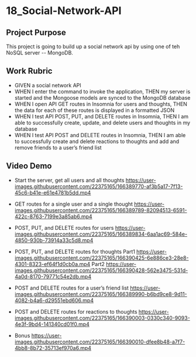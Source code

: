 # 18_Social-Network-API

## Project Purpose
This project is going to build up a social network api by using one of teh NoSQL server -- MongoDB.

## Work Rubric
* GIVEN a social network API
* WHEN I enter the command to invoke the application, THEN my server is started and the Mongoose models are synced to the MongoDB database
* WHEN I open API GET routes in Insomnia for users and thoughts, THEN the data for each of these routes is displayed in a formatted JSON
* WHEN I test API POST, PUT, and DELETE routes in Insomnia, THEN I am able to successfully create, update, and delete users and thoughts in my database
* WHEN I test API POST and DELETE routes in Insomnia, THEN I am able to successfully create and delete reactions to thoughts and add and remove friends to a user’s friend list

## Video Demo

* Start the server, get all users and all thoughts
https://user-images.githubusercontent.com/22375165/166389770-af3b5a17-7f13-45c6-b41e-e61e4781b5dd.mp4

* GET routes for a single user and a single thought
https://user-images.githubusercontent.com/22375165/166389789-82094513-6591-422c-8763-7199e3a85ab6.mp4

* POST, PUT, and DELETE routes for users
https://user-images.githubusercontent.com/22375165/166389834-6aa1ac69-584e-4850-930b-73914a33c5d8.mp4

* POST, PUT, and DELETE routes for thoughts 
Part1
https://user-images.githubusercontent.com/22375165/166390425-6e886ce3-28e8-4301-8323-ef64f1d0cb0a.mp4
Part2
https://user-images.githubusercontent.com/22375165/166390428-562e3475-531d-4a0d-8170-79771c54e2db.mp4

* POST and DELETE routes for a user’s friend list
https://user-images.githubusercontent.com/22375165/166389990-b6bd9ce8-9d11-4082-b4a6-d29551ebd606.mp4

* POST and DELETE routes for reactions to thoughts
https://user-images.githubusercontent.com/22375165/166390003-0330c340-9093-4e3f-9bd4-141340cd01f0.mp4

* Bonus
https://user-images.githubusercontent.com/22375165/166390010-dfee8b48-a7f7-4bb8-8b72-35713ef970a6.mp4
